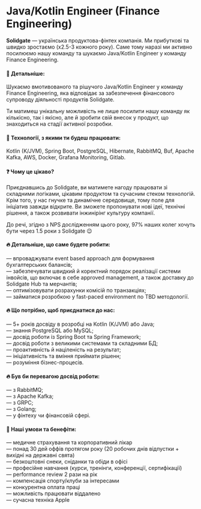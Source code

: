 ## <h1> Java/Kotlin Engineer (Finance Engineering) </h1> 
<b>Solidgate</b> — українська продуктова-фінтех компанія. Ми прибуткові та швидко зростаємо (x2.5-3 кожного року). Саме тому наразі ми активно посилюємо нашу команду та шукаємо Java/Kotlin Engineer у команду Finance Engineering.

#### &#128205; Детальніше:
<p> Шукаємо вмотивованого та рішучого Java/Kotlin Engineer у команду Finance Engineering, яка відповідає за забезпечення фінансового супроводу діяльності продуктів Solidgate. 
<p> Ти матимеш унікальну можливість не лише посилити нашу команду як кількісно, так і якісно, але й зробити свій внесок у продукт, що знаходиться на стадії активної розробки.</p>

#### &#128205; Технології, з якими ти будеш працювати: 
<p> Kotlin (K/JVM), Spring Boot, PostgreSQL, Hibernate, RabbitMQ, Buf, Apache Kafka, AWS, Docker, Grafana Monitoring, Gitlab. </p>

#### &#10067; Чому це цікаво?
<p> Приєднавшись до Solidgate, ви матимете нагоду працювати зі складними логіками, цікавим продуктом та сучасним стеком технологій. Крім того, у нас гнучке та динамічне середовище, тому поле для ініціатив завжди відкрите. Ви зможете пропонувати нові ідеї, технічні рішення, а також розвивати інжинірінг культуру компанії. </p>

<p> До речі, згідно з NPS дослідженням цього року, 97% наших колег хочуть бути через 1.5 роки з Solidgate 😉 <p>

#### &#128293; Детальніше, що саме будете робити:
— впроваджувати event based approach для формування бухгалтерських балансів;<br>
— забезпечувати швидкий й коректний порядок реалізації системи інвойсів, що включає в себе approved management, а також доставку до Solidgate Hub та мерчантів;<br>
— оптимізовувати розрахунки комісій по транзакціях;<br>
— займатися розробкою у fast-paced environment по TBD методології.<br>

#### &#128293; Що потрібно, щоб приєднатися до нас:
— 5+ років досвіду в розробці на Kotlin (K/JVM) або Java;<br>
— знання PostgreSQL або MySQL;<br>
— досвід роботи із Spring Boot та Spring Framework;<br>
— досвід роботи з великими системами та складними БД;<br>
— проактивність й націленість на результат;<br>
— ініціативність та вміння приймати рішенн;<br>
— розуміння бізнес-процесів.<br>

#### &#128293; Був би перевагою досвід роботи:
— з RabbitMQ;<br>
— з Apache Kafka;<br>
— з GRPC;<br>
— з Golang;<br>
— у фінтеху чи фінансовій сфері.<br>

#### &#129321; Наші умови та бенефіти:
— медичне страхування та корпоративний лікар<br>
— понад 30 дей оффів протягом року (20 робочих днів відпустки + вихідні на державні свята)<br>
— безкоштовні снеки, сніданки та обіди в офісі<br>
— професійне навчання (курси, тренінги, конференції, сертифікації)<br>
— performance review 2 рази на рік<br>
— компенсація спорту/клуби за інтересами<br>
— конкурентна оплата праці<br>
— можливість працювати віддалено<br>
— сучасна техніка Apple<br>
